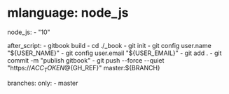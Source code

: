 # mlanguage: node_js
node_js:
    - "10"

after_script:
    - gitbook build
        - cd ./_book
            - git init
                - git config user.name "${USER_NAME}"
                    - git config user.email "${USER_EMAIL}"
                        - git add .
                            - git commit -m "publish gitbook"
                                - git push --force --quiet "https://${ACC_TOKEN}@${GH_REF}" master:${BRANCH}

branches:
    only:
          - master


